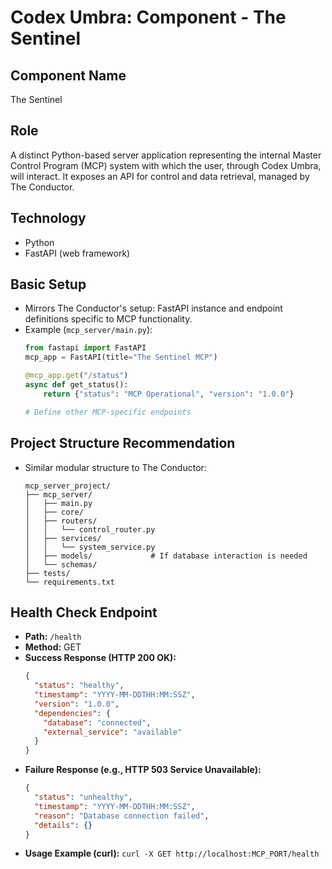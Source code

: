 # Codex Umbra: Component - The Sentinel

## Component Name
The Sentinel

## Role
A distinct Python-based server application representing the internal Master Control Program (MCP) system with which the user, through Codex Umbra, will interact. It exposes an API for control and data retrieval, managed by The Conductor.

## Technology
- Python
- FastAPI (web framework)

## Basic Setup
- Mirrors The Conductor's setup: FastAPI instance and endpoint definitions specific to MCP functionality.
- Example (`mcp_server/main.py`):
  ```python
  from fastapi import FastAPI
  mcp_app = FastAPI(title="The Sentinel MCP")

  @mcp_app.get("/status")
  async def get_status():
      return {"status": "MCP Operational", "version": "1.0.0"}

  # Define other MCP-specific endpoints
  ```

## Project Structure Recommendation
- Similar modular structure to The Conductor:
  ```
  mcp_server_project/
  ├── mcp_server/
  │   ├── main.py
  │   ├── core/
  │   ├── routers/
  │   │   └── control_router.py
  │   ├── services/
  │   │   └── system_service.py
  │   ├── models/             # If database interaction is needed
  │   └── schemas/
  ├── tests/
  └── requirements.txt
  ```

## Health Check Endpoint
- **Path:** `/health`
- **Method:** GET
- **Success Response (HTTP 200 OK):**
  ```json
  {
    "status": "healthy",
    "timestamp": "YYYY-MM-DDTHH:MM:SSZ",
    "version": "1.0.0",
    "dependencies": {
      "database": "connected",
      "external_service": "available"
    }
  }
  ```
- **Failure Response (e.g., HTTP 503 Service Unavailable):**
  ```json
  {
    "status": "unhealthy",
    "timestamp": "YYYY-MM-DDTHH:MM:SSZ",
    "reason": "Database connection failed",
    "details": {}
  }
  ```
- **Usage Example (curl):** `curl -X GET http://localhost:MCP_PORT/health`
